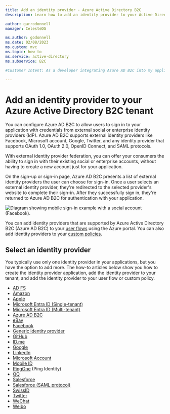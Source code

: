 ```yaml
---
title: Add an identity provider - Azure Active Directory B2C  
description: Learn how to add an identity provider to your Active Directory B2C tenant.

author: garrodonnell
manager: CelesteDG

ms.author: godonnell
ms.date: 02/08/2023
ms.custom: mvc
ms.topic: how-to
ms.service: active-directory
ms.subservice: B2C

#Customer Intent: As a developer integrating Azure AD B2C into my application, I want to add an identity provider, so that users can sign in with their existing social or enterprise accounts without creating a new account.

---
```


# Add an identity provider to your Azure Active Directory B2C tenant

You can configure Azure AD B2C to allow users to sign in to your application with credentials from external social or enterprise identity providers (IdP). Azure AD B2C supports external identity providers like Facebook, Microsoft account, Google, Twitter, and any identity provider that supports OAuth 1.0, OAuth 2.0, OpenID Connect, and SAML protocols.

With external identity provider federation, you can offer your consumers the ability to sign in with their existing social or enterprise accounts, without having to create a new account just for your application.

On the sign-up or sign-in page, Azure AD B2C presents a list of external identity providers the user can choose for sign-in. Once a user selects an external identity provider, they're redirected to the selected provider's website to complete their sign-in. After they successfully sign in, they're returned to Azure AD B2C for authentication with your application.

![Diagram showing mobile sign-in example with a social account (Facebook).](media/add-identity-provider/external-idp.png)

You can add identity providers that are supported by Azure Active Directory B2C (Azure AD B2C) to your [user flows](user-flow-overview.md) using the Azure portal. You can also add identity providers to your [custom policies](user-flow-overview.md).

## Select an identity provider

You typically use only one identity provider in your applications, but you have the option to add more. The how-to articles below show you how to create the identity provider application, add the identity provider to your tenant, and add the identity provider to your user flow or custom policy.

* [AD FS](identity-provider-adfs.md)
* [Amazon](identity-provider-amazon.md)
* [Apple](identity-provider-apple-id.md)
* [Microsoft Entra ID (Single-tenant)](identity-provider-azure-ad-single-tenant.md)
* [Microsoft Entra ID (Multi-tenant)](identity-provider-azure-ad-multi-tenant.md)
* [Azure AD B2C](identity-provider-azure-ad-b2c.md)
* [eBay](identity-provider-ebay.md)
* [Facebook](identity-provider-facebook.md)
* [Generic identity provider](identity-provider-generic-openid-connect.md)
* [GitHub](identity-provider-github.md)
* [ID.me](identity-provider-id-me.md)
* [Google](identity-provider-google.md)
* [LinkedIn](identity-provider-linkedin.md)
* [Microsoft Account](identity-provider-microsoft-account.md)
* [Mobile ID](identity-provider-mobile-id.md)
* [PingOne](identity-provider-ping-one.md) (Ping Identity)
* [QQ](identity-provider-qq.md)
* [Salesforce](identity-provider-salesforce.md)
* [Salesforce (SAML protocol)](identity-provider-salesforce-saml.md)
* [SwissID](identity-provider-swissid.md)
* [Twitter](identity-provider-twitter.md)
* [WeChat](identity-provider-wechat.md)
* [Weibo](identity-provider-weibo.md)
